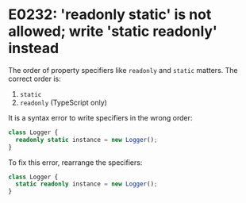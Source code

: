 # E0232: 'readonly static' is not allowed; write 'static readonly' instead

The order of property specifiers like `readonly` and `static` matters. The
correct order is:

1. `static`
2. `readonly` (TypeScript only)

It is a syntax error to write specifiers in the wrong order:

```typescript
class Logger {
  readonly static instance = new Logger();
}
```

To fix this error, rearrange the specifiers:

```typescript
class Logger {
  static readonly instance = new Logger();
}
```

